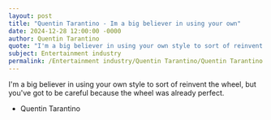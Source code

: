 ```yaml
---
layout: post
title: "Quentin Tarantino - Im a big believer in using your own"
date: 2024-12-28 12:00:00 -0000
author: Quentin Tarantino
quote: "I'm a big believer in using your own style to sort of reinvent the wheel, but you've got to be careful because the wheel was already perfect."
subject: Entertainment industry
permalink: /Entertainment industry/Quentin Tarantino/Quentin Tarantino - Im a big believer in using your own
---
```


I'm a big believer in using your own style to sort of reinvent the wheel, but you've got to be careful because the wheel was already perfect.

- Quentin Tarantino
